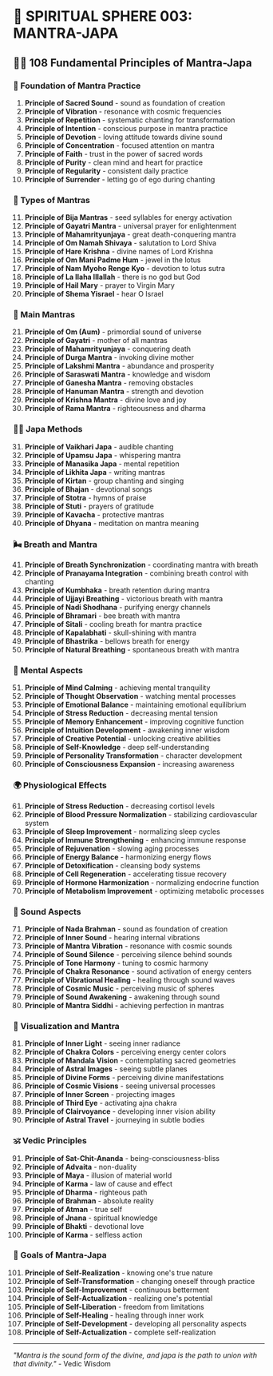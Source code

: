 # 🌟 SPIRITUAL SPHERE 003: MANTRA-JAPA

## 🧘‍♀️ 108 Fundamental Principles of Mantra-Japa

### 🌌 Foundation of Mantra Practice

1. **Principle of Sacred Sound** - sound as foundation of creation
2. **Principle of Vibration** - resonance with cosmic frequencies
3. **Principle of Repetition** - systematic chanting for transformation
4. **Principle of Intention** - conscious purpose in mantra practice
5. **Principle of Devotion** - loving attitude towards divine sound
6. **Principle of Concentration** - focused attention on mantra
7. **Principle of Faith** - trust in the power of sacred words
8. **Principle of Purity** - clean mind and heart for practice
9. **Principle of Regularity** - consistent daily practice
10. **Principle of Surrender** - letting go of ego during chanting

### 🎯 Types of Mantras

11. **Principle of Bija Mantras** - seed syllables for energy activation
12. **Principle of Gayatri Mantra** - universal prayer for enlightenment
13. **Principle of Mahamrityunjaya** - great death-conquering mantra
14. **Principle of Om Namah Shivaya** - salutation to Lord Shiva
15. **Principle of Hare Krishna** - divine names of Lord Krishna
16. **Principle of Om Mani Padme Hum** - jewel in the lotus
17. **Principle of Nam Myoho Renge Kyo** - devotion to lotus sutra
18. **Principle of La Ilaha Illallah** - there is no god but God
19. **Principle of Hail Mary** - prayer to Virgin Mary
20. **Principle of Shema Yisrael** - hear O Israel

### 🌟 Main Mantras

21. **Principle of Om (Aum)** - primordial sound of universe
22. **Principle of Gayatri** - mother of all mantras
23. **Principle of Mahamrityunjaya** - conquering death
24. **Principle of Durga Mantra** - invoking divine mother
25. **Principle of Lakshmi Mantra** - abundance and prosperity
26. **Principle of Saraswati Mantra** - knowledge and wisdom
27. **Principle of Ganesha Mantra** - removing obstacles
28. **Principle of Hanuman Mantra** - strength and devotion
29. **Principle of Krishna Mantra** - divine love and joy
30. **Principle of Rama Mantra** - righteousness and dharma

### 🧘‍♀️ Japa Methods

31. **Principle of Vaikhari Japa** - audible chanting
32. **Principle of Upamsu Japa** - whispering mantra
33. **Principle of Manasika Japa** - mental repetition
34. **Principle of Likhita Japa** - writing mantras
35. **Principle of Kirtan** - group chanting and singing
36. **Principle of Bhajan** - devotional songs
37. **Principle of Stotra** - hymns of praise
38. **Principle of Stuti** - prayers of gratitude
39. **Principle of Kavacha** - protective mantras
40. **Principle of Dhyana** - meditation on mantra meaning

### 🌬️ Breath and Mantra

41. **Principle of Breath Synchronization** - coordinating mantra with breath
42. **Principle of Pranayama Integration** - combining breath control with chanting
43. **Principle of Kumbhaka** - breath retention during mantra
44. **Principle of Ujjayi Breathing** - victorious breath with mantra
45. **Principle of Nadi Shodhana** - purifying energy channels
46. **Principle of Bhramari** - bee breath with mantra
47. **Principle of Sitali** - cooling breath for mantra practice
48. **Principle of Kapalabhati** - skull-shining with mantra
49. **Principle of Bhastrika** - bellows breath for energy
50. **Principle of Natural Breathing** - spontaneous breath with mantra

### 🧠 Mental Aspects

51. **Principle of Mind Calming** - achieving mental tranquility
52. **Principle of Thought Observation** - watching mental processes
53. **Principle of Emotional Balance** - maintaining emotional equilibrium
54. **Principle of Stress Reduction** - decreasing mental tension
55. **Principle of Memory Enhancement** - improving cognitive function
56. **Principle of Intuition Development** - awakening inner wisdom
57. **Principle of Creative Potential** - unlocking creative abilities
58. **Principle of Self-Knowledge** - deep self-understanding
59. **Principle of Personality Transformation** - character development
60. **Principle of Consciousness Expansion** - increasing awareness

### 🌍 Physiological Effects

61. **Principle of Stress Reduction** - decreasing cortisol levels
62. **Principle of Blood Pressure Normalization** - stabilizing cardiovascular system
63. **Principle of Sleep Improvement** - normalizing sleep cycles
64. **Principle of Immune Strengthening** - enhancing immune response
65. **Principle of Rejuvenation** - slowing aging processes
66. **Principle of Energy Balance** - harmonizing energy flows
67. **Principle of Detoxification** - cleansing body systems
68. **Principle of Cell Regeneration** - accelerating tissue recovery
69. **Principle of Hormone Harmonization** - normalizing endocrine function
70. **Principle of Metabolism Improvement** - optimizing metabolic processes

### 🎵 Sound Aspects

71. **Principle of Nada Brahman** - sound as foundation of creation
72. **Principle of Inner Sound** - hearing internal vibrations
73. **Principle of Mantra Vibration** - resonance with cosmic sounds
74. **Principle of Sound Silence** - perceiving silence behind sounds
75. **Principle of Tone Harmony** - tuning to cosmic harmony
76. **Principle of Chakra Resonance** - sound activation of energy centers
77. **Principle of Vibrational Healing** - healing through sound waves
78. **Principle of Cosmic Music** - perceiving music of spheres
79. **Principle of Sound Awakening** - awakening through sound
80. **Principle of Mantra Siddhi** - achieving perfection in mantras

### 🌈 Visualization and Mantra

81. **Principle of Inner Light** - seeing inner radiance
82. **Principle of Chakra Colors** - perceiving energy center colors
83. **Principle of Mandala Vision** - contemplating sacred geometries
84. **Principle of Astral Images** - seeing subtle planes
85. **Principle of Divine Forms** - perceiving divine manifestations
86. **Principle of Cosmic Visions** - seeing universal processes
87. **Principle of Inner Screen** - projecting images
88. **Principle of Third Eye** - activating ajna chakra
89. **Principle of Clairvoyance** - developing inner vision ability
90. **Principle of Astral Travel** - journeying in subtle bodies

### 🕉️ Vedic Principles

91. **Principle of Sat-Chit-Ananda** - being-consciousness-bliss
92. **Principle of Advaita** - non-duality
93. **Principle of Maya** - illusion of material world
94. **Principle of Karma** - law of cause and effect
95. **Principle of Dharma** - righteous path
96. **Principle of Brahman** - absolute reality
97. **Principle of Atman** - true self
98. **Principle of Jnana** - spiritual knowledge
99. **Principle of Bhakti** - devotional love
100. **Principle of Karma** - selfless action

### 🚀 Goals of Mantra-Japa

101. **Principle of Self-Realization** - knowing one's true nature
102. **Principle of Self-Transformation** - changing oneself through practice
103. **Principle of Self-Improvement** - continuous betterment
104. **Principle of Self-Actualization** - realizing one's potential
105. **Principle of Self-Liberation** - freedom from limitations
106. **Principle of Self-Healing** - healing through inner work
107. **Principle of Self-Development** - developing all personality aspects
108. **Principle of Self-Actualization** - complete self-realization

---

*"Mantra is the sound form of the divine, and japa is the path to union with that divinity."* - Vedic Wisdom
